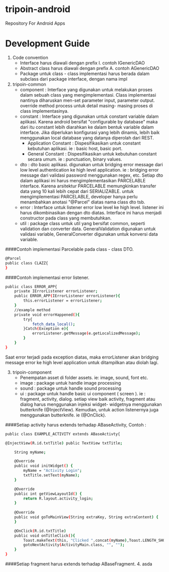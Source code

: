 # tripoin-android
Repository For Android Apps

Development Guide 
==================
1. Code convention
	- Interface harus diawali dengan prefix I. contoh IGenericDAO
	- Abstract class harus diawali dengan prefix A. contoh AGenericDAO
	- Package untuk class - class implementasi harus berada dalam subclass dari package interface, dengan nama impl
2. tripoin-common
    - component : Interface yang digunakan untuk melakukan proses dalam sebuah class yang mengimplementasi. Class implementasi nantinya diharuskan men-set parameter input, parameter output. override  method process untuk detail masing- masing proses di class implementasinya.
    - constant : Interface yang digunakan untuk constant variable dalam aplikasi. Karena android bersifat "configurable by database" maka dari itu constant lebih diarahkan ke dalam bentuk variable dalam interface. Jika diperlukan konfigurasi yang lebih dinamis, lebih baik menggunakan local database yang datanya diperolah dari REST.
        - Application Constant : Dispesifikasikan untuk constant kebutuhan aplikasi. ie : basic host, basic port. 
        - General Constant : Dispesifikasikan untuk kebutuhan constant secara umum. ie : punctuation, binary values.
    - dto : dto basic aplikasi. digunakan untuk bridging error message dari low level authentication ke high level application. ie : bridging error message dari validasi password menggunakan regex, etc. Setiap dto dalam aplikasi ini harus mengimplementasikan PARCELABLE interface. Karena arsitektur PARCELABLE memungkinkan transfer data yang 10 kali lebih cepat dari SERIALIZABLE. untuk mengimplementasi PARCELABLE, developer hanya perlu menambahkan anotasi "@Parcel" diatas nama class dto tsb.
    - error : Interface untuk listener error low level ke high level. listener ini harus dikombinasikan dengan dto diatas. Interface ini harus menjadi constructor pada class yang membutuhkan.
    - util : package class untuk util yang bersifat common, seperti validation dan converter data. GeneralValidation digunakan untuk validasi variable, GeneralConverter digunakan untuk konversi data variable.

####Contoh implementasi Parcelable pada class - class DTO.
```sh
@Parcel
public class CLAZZ{
}
```
####Contoh implementasi error listener.
```sh
public class ERROR_APP{
    private IErrorListener errorListener;
    public ERROR_APP(IErrorListener errorListener){
        this.errorListener = errorListener;
    }
    //example method
    private void errorHappened(){
        try{
            fetch_data_local();
        }Catch(Exception e){
            errorListener.getMessage(e.getLocalizedMessage);
        }
    }
}
```
Saat error terjadi pada exception diatas, maka errorListener akan bridging message error ke high level application untuk ditampilkan atau diolah lagi.

3. tripoin-component
    - Penempatan asset di folder assets. ie: image, sound, font etc.
    - image : package untuk handle image processing
    - sound : package untuk handle sound processing
    - ui : package untuk handle basic ui component ( screen ). ie : fragment, activity, dialog. setiap view baik activity, fragment atau dialog harus menggunakan injeksi widget- widgetnya menggunakan butterknife (@InjectView). Kemudian, untuk action listenernya juga menggunakan butterknife. ie (@OnClick).

####Setiap activity harus extends terhadap ABaseActivity, Contoh :
```sh
public class EXAMPLE_ACTIVITY extends ABaseActivty{

@InjectView(R.id.txtTitle) public TextView txtTitle;

    String myName;

    @Override
    public void initWidget() {
        myName = "Activity Login";
        txtTitle.setText(myName);
    }

    @Override
    public int getViewLayoutId() {
        return R.layout.activity_login;
    }
    
    @Override
    public void goToMainView(String extraKey, String extraContent) {
    }

    @OnClick(R.id.txtTitle)
    public void onTitleClick(){
        Toast.makeText(this, "Clicked ".concat(myName),Toast.LENGTH_SHORT).show();
        gotoNextActivity(ActivityMain.class, "", "");
    }
}
```
####Setiap fragment harus extends terhadap ABaseFragment.
4. asda